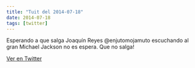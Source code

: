 ```yaml
---
title: "Tuit del 2014-07-18"
date: 2014-07-18
tags: [twitter]
---
```


Esperando a que salga Joaquín Reyes @enjutomojamuto escuchando al gran Michael Jackson no es espera. Que no salga!



[Ver en Twitter](https://twitter.com/i/web/status/490225159186681856)
